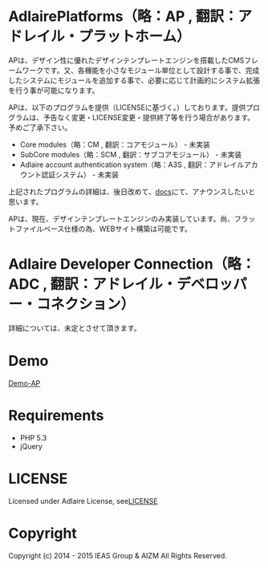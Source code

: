 AdlairePlatforms（略：AP , 翻訳：アドレイル・プラットホーム）
========
APは、デザイン性に優れたデザインテンプレートエンジンを搭載したCMSフレームワークです。又、各機能を小さなモジュール単位として設計する事で、完成したシステムにモジュールを追加する事で、必要に応じて計画的にシステム拡張を行う事が可能になります。

APは、以下のプログラムを提供（LICENSEに基づく。）しております。提供プログラムは、予告なく変更・LICENSE変更・提供終了等を行う場合があります。予めご了承下さい。
- Core modules（略：CM , 翻訳：コアモジュール） - 未実装
- SubCore modules（略：SCM , 翻訳：サブコアモジュール） - 未実装
- Adlaire account authentication system（略：A3S , 翻訳：アドレイルアカウント認証システム） - 未実装

上記されたプログラムの詳細は、後日改めて、[docs]()にて、アナウンスしたいと思います。

APは、現在、デザインテンプレートエンジンのみ実装しています。尚、フラットファイルベース仕様の為、WEBサイト構築は可能です。

Adlaire Developer Connection（略：ADC , 翻訳：アドレイル・デベロッパー・コネクション）
========
詳細については、未定とさせて頂きます。

Demo
========
[Demo-AP](http://adlaire.org/Demo-AP/)

Requirements
========
- PHP 5.3
- jQuery

LICENSE
========
Licensed under Adlaire License, see[LICENSE](https://github.com/win-k/AdlairePlatform/blob/master/Licenses/LICENSE_Ver.1.0)

Copyright
========
Copyright (c) 2014 - 2015 IEAS Group & AIZM All Rights Reserved.




